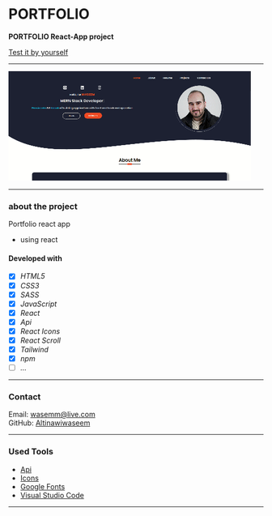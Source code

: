 # PORTFOLIO

**PORTFOLIO React-App project**

[Test it by yourself](https://altinawiwaseem.vercel.app/)

---

![layout](./src/assets/img/readme.gif)

---

### about the project

Portfolio react app

- using react

#### Developed with

- [x] _HTML5_
- [x] _CSS3_
- [x] _SASS_
- [x] _JavaScript_
- [x] _React_
- [x] _Api_
- [x] _React Icons_
- [x] _React Scroll_
- [x] _Tailwind_
- [x] _npm_
- [ ] _..._

---

### Contact

Email: <wasemm@live.com><br>
GitHub: [Altinawiwaseem](https://github.com/altinawiwaseem)

---

### Used Tools

- [Api](https://disease.sh/)
- [Icons](https://react-icons.github.io/react-icons/)
- [Google Fonts](https://fonts.google.com/)
- [Visual Studio Code](https://code.visualstudio.com/)

---
